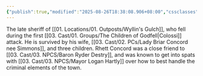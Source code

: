 ```yaml
---
{"publish":true,"modified":"2025-08-26T18:38:08.906+08:00","cssclasses":""}
---
```


The late sheriff of [[01. Locations/01. Outposts/Wyllin's Gulch]], who fell during the first [[03. Cast/01. Groups/The Children of Godfell\|Colossi]] attack. He is survived by his wife, [[03. Cast/02. PCs/Lady Briar Concord nee Simmons]], and three children. Rhett Concord was a close friend to [[03. Cast/03. NPCS/Baron Ryder Destry]], and was known to get into spats with [[03. Cast/03. NPCS/Mayor Logan Hartly]] over how to best handle the criminal elements of the town.